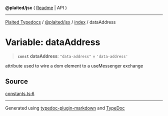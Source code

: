 **@plaited/jsx** ( [Readme](../../README.md) \| API )

***

[Plaited Typedocs](../../../../modules.md) / [@plaited/jsx](../../modules.md) / [index](../README.md) / dataAddress

# Variable: dataAddress

> **`const`** **dataAddress**: `"data-address"` = `'data-address'`

attribute used to wire a dom element to a useMessenger exchange

## Source

[constants.ts:6](https://github.com/plaited/plaited/blob/d85458a/libs/jsx/src/constants.ts#L6)

***

Generated using [typedoc-plugin-markdown](https://www.npmjs.com/package/typedoc-plugin-markdown) and [TypeDoc](https://typedoc.org/)
